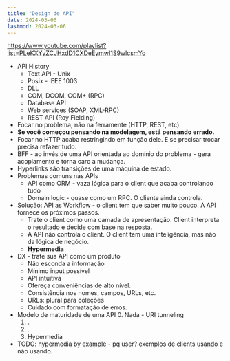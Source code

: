 ```yaml
---
title: "Design de API"
date: 2024-03-06
lastmod: 2024-03-06
---
```

https://www.youtube.com/playlist?list=PLeKXYyZCJHxdD1CXDeEymwI1S9wlcsmYo

- API History
	- Text API - Unix
	- Posix - IEEE 1003
	- DLL
	- COM, DCOM, COM+ (RPC)
	- Database API
	- Web services (SOAP, XML-RPC)
	- REST API (Roy Fielding)
- Focar no problema, não na ferramente (HTTP, REST, etc)
- **Se você começou pensando na modelagem, está pensando errado.**
- Focar no HTTP acaba restringindo em função dele. E se precisar trocar precisa refazer tudo.
- BFF - ao invés de uma API orientada ao domínio do problema - gera acoplamento e torna caro a mudança.
- Hyperlinks são transições de uma máquina de estado.
- Problemas comuns nas APIs
	- API como ORM - vaza lógica para o client que acaba controlando tudo
	- Domain logic - quase como um RPC. O cliente ainda controla.
- Solução: API as Workflow - o client tem que saber muito pouco. A API fornece os próximos passos.
	- Trate o client como uma camada de apresentação. Client interpreta o resultado e decide com base na resposta.
	- A API não controla o client. O client tem uma inteligência, mas não da lógica de negócio.
	- **Hypermedia**
- DX - trate sua API como um produto
	- Não esconda a informação
	- Mínimo input possível
	- API intuitiva
	- Ofereça conveniências de alto nível.
	- Consistência nos nomes, campos, URLs, etc.
	- URLs: plural para coleções
	- Cuidado com formatação de erros.
- Modelo de maturidade de uma API
	0. Nada - URI tunneling
	1. .
	2. .
	3. Hypermedia
- TODO: hypermedia by example - pq user? exemplos de clients usando e não usando.
